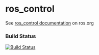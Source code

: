 ros_control
===========

See [ros_control documentation](http://wiki.ros.org/ros_control) on ros.org

### Build Status

[![Build Status](https://travis-ci.org/ros-controls/ros_control.png?branch=hydro-devel)](https://travis-ci.org/ros-controls/ros_control)
